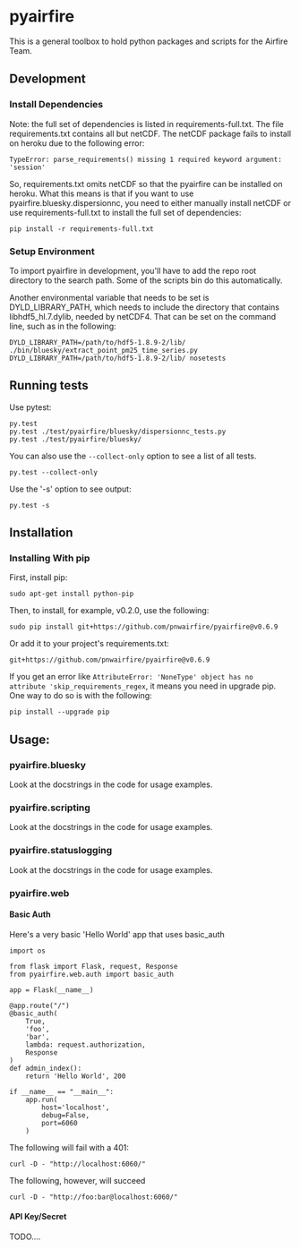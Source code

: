 # pyairfire

This is a general toolbox to hold python packages and scripts for the Airfire
Team.

## Development

### Install Dependencies

Note: the full set of dependencies is listed in requirements-full.txt. The file
requirements.txt contains all but netCDF.  The netCDF package fails to install
on heroku due to the following error:

    TypeError: parse_requirements() missing 1 required keyword argument: 'session'

So, requirements.txt omits netCDF so that the pyairfire can be installed on
heroku.  What this means is that if you want to use pyairfire.bluesky.dispersionnc,
you need to either manually install netCDF or use requirements-full.txt to
install the full set of dependencies:

    pip install -r requirements-full.txt

### Setup Environment

To import pyairfire in development, you'll have to add the repo root directory
to the search path. Some of the scripts bin do this automatically.

Another environmental variable that needs to be set is DYLD_LIBRARY_PATH, which
needs to include the directory that contains libhdf5_hl.7.dylib, needed by
netCDF4.  That can be set on the command line, such as in the following:

    DYLD_LIBRARY_PATH=/path/to/hdf5-1.8.9-2/lib/ ./bin/bluesky/extract_point_pm25_time_series.py
    DYLD_LIBRARY_PATH=/path/to/hdf5-1.8.9-2/lib/ nosetests


## Running tests

Use pytest:

    py.test
    py.test ./test/pyairfire/bluesky/dispersionnc_tests.py
    py.test ./test/pyairfire/bluesky/

You can also use the ```--collect-only``` option to see a list of all tests.

    py.test --collect-only

Use the '-s' option to see output:

    py.test -s

## Installation

### Installing With pip

First, install pip:

    sudo apt-get install python-pip

Then, to install, for example, v0.2.0, use the following:

    sudo pip install git+https://github.com/pnwairfire/pyairfire@v0.6.9

Or add it to your project's requirements.txt:

    git+https://github.com/pnwairfire/pyairfire@v0.6.9

If you get an error like    ```AttributeError: 'NoneType' object has no attribute 'skip_requirements_regex```, it means you need in upgrade pip.  One way to do so is with the following:

    pip install --upgrade pip

## Usage:

### pyairfire.bluesky

Look at the docstrings in the code for usage examples.

### pyairfire.scripting

Look at the docstrings in the code for usage examples.

### pyairfire.statuslogging

Look at the docstrings in the code for usage examples.

### pyairfire.web

#### Basic Auth

Here's a very basic 'Hello World' app that uses basic_auth

    import os

    from flask import Flask, request, Response
    from pyairfire.web.auth import basic_auth

    app = Flask(__name__)

    @app.route("/")
    @basic_auth(
        True,
        'foo',
        'bar',
        lambda: request.authorization,
        Response
    )
    def admin_index():
        return 'Hello World', 200

    if __name__ == "__main__":
        app.run(
            host='localhost',
            debug=False,
            port=6060
        )

The following will fail with a 401:

    curl -D - "http://localhost:6060/"

The following, however, will succeed

    curl -D - "http://foo:bar@localhost:6060/"

#### API Key/Secret

TODO....
